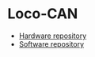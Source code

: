 # Loco-CAN

* [Hardware repository](https://github.com/nibble-arts/LOCO-CAN)
* [Software repository](https://github.com/nibble-arts/LOCO-CAN_Software)